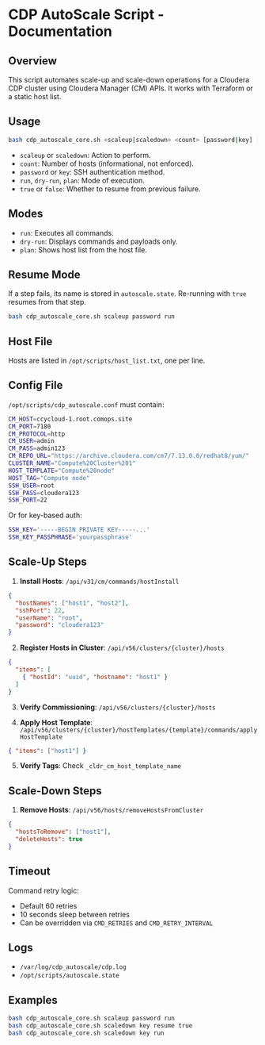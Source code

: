 
# CDP AutoScale Script - Documentation

## Overview

This script automates scale-up and scale-down operations for a Cloudera CDP cluster using Cloudera Manager (CM) APIs. It works with Terraform or a static host list.

## Usage

```bash
bash cdp_autoscale_core.sh <scaleup|scaledown> <count> [password|key] [run|resume] [true|false for resume]
```

- `scaleup` or `scaledown`: Action to perform.
- `count`: Number of hosts (informational, not enforced).
- `password` or `key`: SSH authentication method.
- `run`, `dry-run`, `plan`: Mode of execution.
- `true` or `false`: Whether to resume from previous failure.

## Modes

- `run`: Executes all commands.
- `dry-run`: Displays commands and payloads only.
- `plan`: Shows host list from the host file.

## Resume Mode

If a step fails, its name is stored in `autoscale.state`. Re-running with `true` resumes from that step.

```bash
bash cdp_autoscale_core.sh scaleup password run
```

## Host File

Hosts are listed in `/opt/scripts/host_list.txt`, one per line.

## Config File

`/opt/scripts/cdp_autoscale.conf` must contain:

```bash
CM_HOST=ccycloud-1.root.comops.site
CM_PORT=7180
CM_PROTOCOL=http
CM_USER=admin
CM_PASS=admin123
CM_REPO_URL="https://archive.cloudera.com/cm7/7.13.0.0/redhat8/yum/"
CLUSTER_NAME="Compute%20Cluster%201"
HOST_TEMPLATE="Compute%20node"
HOST_TAG="Compute node"
SSH_USER=root
SSH_PASS=cloudera123
SSH_PORT=22
```

Or for key-based auth:

```bash
SSH_KEY='-----BEGIN PRIVATE KEY-----...'
SSH_KEY_PASSPHRASE='yourpassphrase'
```

## Scale-Up Steps

1. **Install Hosts**: `/api/v31/cm/commands/hostInstall`
```json
{
  "hostNames": ["host1", "host2"],
  "sshPort": 22,
  "userName": "root",
  "password": "cloudera123"
}
```

2. **Register Hosts in Cluster**: `/api/v56/clusters/{cluster}/hosts`
```json
{
  "items": [
    { "hostId": "uuid", "hostname": "host1" }
  ]
}
```

3. **Verify Commissioning**: `/api/v56/clusters/{cluster}/hosts`

4. **Apply Host Template**: `/api/v56/clusters/{cluster}/hostTemplates/{template}/commands/applyHostTemplate`
```json
{ "items": ["host1"] }
```

5. **Verify Tags**: Check `_cldr_cm_host_template_name`

## Scale-Down Steps

1. **Remove Hosts**: `/api/v56/hosts/removeHostsFromCluster`
```json
{
  "hostsToRemove": ["host1"],
  "deleteHosts": true
}
```

## Timeout

Command retry logic:
- Default 60 retries
- 10 seconds sleep between retries
- Can be overridden via `CMD_RETRIES` and `CMD_RETRY_INTERVAL`

## Logs

- `/var/log/cdp_autoscale/cdp.log`
- `/opt/scripts/autoscale.state`

## Examples

```bash
bash cdp_autoscale_core.sh scaleup password run
bash cdp_autoscale_core.sh scaledown key resume true
bash cdp_autoscale_core.sh scaledown key run
```
